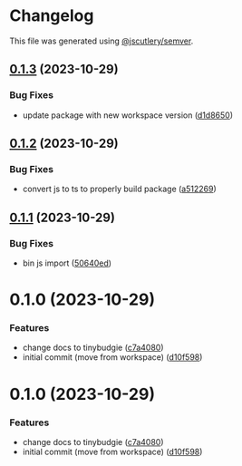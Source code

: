 # Changelog

This file was generated using [@jscutlery/semver](https://github.com/jscutlery/semver).

## [0.1.3](https://github.com/tinybudgie/packages/compare/create-workspace-0.1.2...create-workspace-0.1.3) (2023-10-29)


### Bug Fixes

* update package with new workspace version ([d1d8650](https://github.com/tinybudgie/packages/commit/d1d86503c76420437e267239b364618fd3f3f918))



## [0.1.2](https://github.com/tinybudgie/packages/compare/create-workspace-0.1.1...create-workspace-0.1.2) (2023-10-29)


### Bug Fixes

* convert js to ts to properly build package ([a512269](https://github.com/tinybudgie/packages/commit/a5122699e02721d9a14ecab6029514ec58ab8808))



## [0.1.1](https://github.com/tinybudgie/packages/compare/create-workspace-0.1.0...create-workspace-0.1.1) (2023-10-29)


### Bug Fixes

* bin js import ([50640ed](https://github.com/tinybudgie/packages/commit/50640edaf92fc6c5985d5f0151eb26ff8d5d9cda))



# 0.1.0 (2023-10-29)


### Features

* change docs to tinybudgie ([c7a4080](https://github.com/tinybudgie/packages/commit/c7a4080a0d4d57c59356ecb252167bff5fcf211e))
* initial commit (move from workspace) ([d10f598](https://github.com/tinybudgie/packages/commit/d10f598b97ecfa39244ff31ac85f4e174ecdb9ac))



# 0.1.0 (2023-10-29)


### Features

* change docs to tinybudgie ([c7a4080](https://github.com/tinybudgie/packages/commit/c7a4080a0d4d57c59356ecb252167bff5fcf211e))
* initial commit (move from workspace) ([d10f598](https://github.com/tinybudgie/packages/commit/d10f598b97ecfa39244ff31ac85f4e174ecdb9ac))
